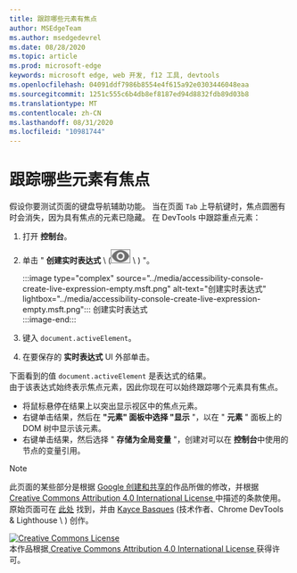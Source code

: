```yaml
---
title: 跟踪哪些元素有焦点
author: MSEdgeTeam
ms.author: msedgedevrel
ms.date: 08/28/2020
ms.topic: article
ms.prod: microsoft-edge
keywords: microsoft edge, web 开发, f12 工具, devtools
ms.openlocfilehash: 04091ddf7986b8554e4f615a92e0303446048eaa
ms.sourcegitcommit: 1251c555c6b4db8ef8187ed94d8832fdb89d03b8
ms.translationtype: MT
ms.contentlocale: zh-CN
ms.lasthandoff: 08/31/2020
ms.locfileid: "10981744"
---
```

<!-- Copyright Kayce Basques 

   Licensed under the Apache License, Version 2.0 (the "License");
   you may not use this file except in compliance with the License.
   You may obtain a copy of the License at

       https://www.apache.org/licenses/LICENSE-2.0

   Unless required by applicable law or agreed to in writing, software
   distributed under the License is distributed on an "AS IS" BASIS,
   WITHOUT WARRANTIES OR CONDITIONS OF ANY KIND, either express or implied.
   See the License for the specific language governing permissions and
   limitations under the License.  -->  





# 跟踪哪些元素有焦点   



假设你要测试页面的键盘导航辅助功能。  当在页面 `Tab` 上导航键时，焦点圆圈有时会消失，因为具有焦点的元素已隐藏。  在 DevTools 中跟踪重点元素：  

1.  打开 **控制台**。  
1.  单击 " **创建实时表达式** \ (![ 创建实时表达式 ][ImageCreateIcon] \ ) "。  
    
    :::image type="complex" source="../media/accessibility-console-create-live-expression-empty.msft.png" alt-text="创建实时表达式" lightbox="../media/accessibility-console-create-live-expression-empty.msft.png":::
       创建实时表达式  
    :::image-end:::  
    
1.  键入 `document.activeElement`。
1.  在要保存的 **实时表达式** UI 外部单击。
    
下面看到的值 `document.activeElement` 是表达式的结果。  
由于该表达式始终表示焦点元素，因此你现在可以始终跟踪哪个元素具有焦点。  

*   将鼠标悬停在结果上以突出显示视区中的焦点元素。  
*   右键单击结果，然后在 **"元素" 面板中选择 "显示** "，以在 " **元素** " 面板上的 DOM 树中显示该元素。  
*   右键单击结果，然后选择 " **存储为全局变量** "，创建对可以在 **控制台**中使用的节点的变量引用。  
    
<!--## Feedback   -->  



<!-- image links -->  

[ImageCreateIcon]: ../media/create-live-expression-icon.msft.png  

<!-- links -->  

> [!NOTE]
> 此页面的某些部分是根据 [Google 创建和共享的][GoogleSitePolicies]作品所做的修改，并根据[ Creative Commons Attribution 4.0 International License ][CCA4IL]中描述的条款使用。  
> 原始页面可在 [此处](https://developers.google.com/web/tools/chrome-devtools/accessibility/focus) 找到，并由 [Kayce Basques][KayceBasques] (技术作者、Chrome DevTools & Lighthouse \ ) 创作。  

[![Creative Commons License][CCby4Image]][CCA4IL]  
本作品根据[ Creative Commons Attribution 4.0 International License ][CCA4IL]获得许可。  

[CCA4IL]: https://creativecommons.org/licenses/by/4.0  
[CCby4Image]: https://i.creativecommons.org/l/by/4.0/88x31.png  
[GoogleSitePolicies]: https://developers.google.com/terms/site-policies  
[KayceBasques]: https://developers.google.com/web/resources/contributors/kaycebasques  
